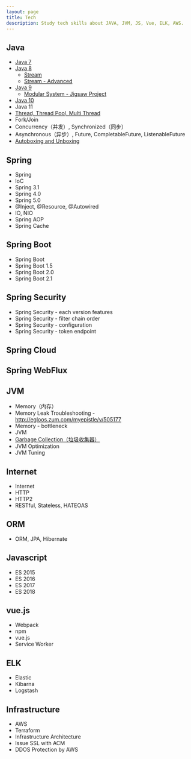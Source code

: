 ```yaml
---
layout: page
title: Tech
description: Study tech skills about JAVA, JVM, JS, Vue, ELK, AWS.
---
```


## Java
- [Java 7](http://minjoon.com/java7)
- [Java 8](http://minjoon.com/java8)
  - [Stream](http://minjoon.com/streams-in-java)
  - [Stream - Advanced](http://minjoon.com/advanced-streams-in-java)
- [Java 9](http://minjoon.com/java9)
  - [Modular System - Jigsaw Project](http://minjoon.com/jigsaw-in-java)
- [Java 10](http://minjoon.com/java10)
- Java 11
- [Thread, Thread Pool, Multi Thread](http://minjoon.com/thread-in-java)
- Fork/Join
- Concurrency（并发）, Synchronized（同步）
- Asynchronous（异步）, Future, CompletableFuture, ListenableFuture
- [Autoboxing and Unboxing](http://minjoon.com/autoboxing-and-unboxing)

## Spring
- Spring
- IoC
- Spring 3.1
- Spring 4.0
- Spring 5.0
- @Inject, @Resource, @Autowired
- IO, NIO
- Spring AOP
- Spring Cache

## Spring Boot
- Spring Boot
- Spring Boot 1.5
- Spring Boot 2.0
- Spring Boot 2.1

## Spring Security
- Spring Security - each version features
- Spring Security - filter chain order
- Spring Security - configuration
- Spring Security - token endpoint

## Spring Cloud

## Spring WebFlux

## JVM
- Memory（内存）
- Memory Leak Troubleshooting - http://egloos.zum.com/myepistle/v/505177
- Memory - bottleneck
- JVM
- [Garbage Collection（垃圾收集器）](http://minjoon.com/garbage-collection)
- JVM Optimization
- JVM Tuning

## Internet
- Internet
- HTTP
- HTTP2
- RESTful, Stateless, HATEOAS

## ORM
- ORM, JPA, Hibernate

## Javascript
- ES 2015
- ES 2016
- ES 2017
- ES 2018

## vue.js
- Webpack
- npm
- vue.js
- Service Worker

## ELK
- Elastic
- Kibarna
- Logstash

## Infrastructure
- AWS
- Terraform
- Infrastructure Architecture
- Issue SSL with ACM
- DDOS Protection by AWS
